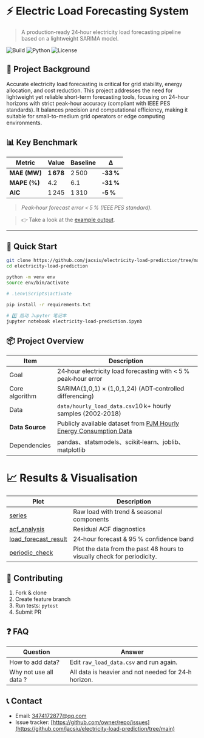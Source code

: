 # ⚡️ Electric Load Forecasting System

> A production‑ready 24‑hour electricity load forecasting pipeline based on a lightweight SARIMA model.

![Build](https://img.shields.io/github/actions/workflow/status/nnnnn/load-forecast-sys/ci.yml?branch=main&style=flat-square)
![Python](https://img.shields.io/badge/Python-3.9%2B-blue?style=flat-square)
![License](https://img.shields.io/github/license/nnnnn/load-forecast-sys?style=flat-square)

## 📝 Project Background
Accurate electricity load forecasting is critical for grid stability, energy allocation, and cost reduction. This project addresses the need for lightweight yet reliable short-term forecasting tools, focusing on 24-hour horizons with strict peak-hour accuracy (compliant with IEEE PES standards). It balances precision and computational efficiency, making it suitable for small-to-medium grid operators or edge computing environments.

## 📊 Key Benchmark
| Metric | Value | Baseline | Δ |
|--------|-------|----------|---|
| **MAE (MW)** | **1 678** | 2 500 | **‑33 %** |
| **MAPE (%)** | 4.2 | 6.1 | **‑31 %** |
| **AIC** | 1 245 | 1 310 | **‑5 %** |

> *Peak‑hour forecast error < 5 % (IEEE PES standard).*

> 👉 Take a look at the [example output](load_forecast_result.png).

---

## 🚀 Quick Start

```bash
git clone https://github.com/jacsiu/electricity-load-prediction/tree/main
cd electricity-load-prediction  

python -m venv env
source env/bin/activate

# .\env\Scripts\activate

pip install -r requirements.txt

# 5️⃣ 启动 Jupyter 笔记本
jupyter notebook electricity-load-prediction.ipynb
```
## 📦 Project Overview

| Item | Description |
|------|------|
| Goal | 24‑hour electricity load forecasting with < 5 % peak‑hour error|
| Core algorithm | SARIMA(1,0,1) × (1,0,1,24) (ADT‑controlled differencing) |
| Data | `data/hourly_load_data.csv`10 k+ hourly samples (2002‑2018) |
| **Data Source** | Publicly available dataset from [PJM Hourly Energy Consumption Data](https://www.kaggle.com/datasets/robikscube/hourly-energy-consumption) |
| Dependencies | pandas、statsmodels、scikit‑learn、joblib、matplotlib |

# 📈 Results & Visualisation

| Plot | Description |
|------|-------------|
| [series](series.png) | Raw load with trend & seasonal components |
| [acf_analysis](acf_analysis.png) | Residual ACF  diagnostics |
| [load_forecast_result](load_forecast_result.png) | 24‑hour forecast & 95 % confidence band |
| [periodic_check](periodic_check.png) | Plot the data from the past 48 hours to visually check for periodicity. |

## 🤝 Contributing

1. Fork & clone
2. Create feature branch
3. Run tests: `pytest`
4. Submit PR

## ❓ FAQ

| Question | Answer |
|----------|--------|
| How to add data? | Edit `raw_load_data.csv` and run again. |
| Why not use all data ? | All data is heavier and not needed for 24‑h horizon. |

## 📞 Contact

- Email: 3474172877@qq.com  
- Issue tracker: [[https://github.com/owner/repo/issues](https://github.com/jacsiu/electricity-load-prediction/tree/main)
](https://github.com/jacsiu/electricity-load-prediction)
